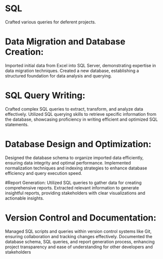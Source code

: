 # SQL
Crafted various queries for deferent projects.

# Data Migration and Database Creation:
Imported initial data from Excel into SQL Server, demonstrating expertise in data migration techniques. Created a new database, establishing a structured foundation for data analysis and querying.

# SQL Query Writing:
Crafted complex SQL queries to extract, transform, and analyze data effectively. Utilized SQL querying skills to retrieve specific information from the database, showcasing proficiency in writing efficient and optimized SQL statements.

# Database Design and Optimization:
Designed the database schema to organize imported data efficiently, ensuring data integrity and optimal performance. Implemented normalization techniques and indexing strategies to enhance database efficiency and query execution speed.

#Report Generation:
Utilized SQL queries to gather data for creating comprehensive reports. Extracted relevant information to generate insightful reports, providing stakeholders with clear visualizations and actionable insights.

# Version Control and Documentation:
Managed SQL scripts and queries within version control systems like Git, ensuring collaboration and tracking changes effectively. Documented the database schema, SQL queries, and report generation process, enhancing project transparency and ease of understanding for other developers and stakeholders
